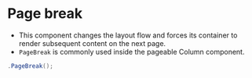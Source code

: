 # Page break

- This component changes the layout flow and forces its container to render subsequent content on the next page.
- `PageBreak` is commonly used inside the pageable Column component.

```c#
.PageBreak();
```
